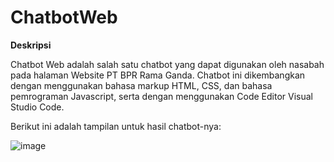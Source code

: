 # ChatbotWeb

**Deskripsi**

Chatbot Web adalah salah satu chatbot yang dapat digunakan oleh nasabah pada halaman Website PT BPR Rama Ganda.
Chatbot ini dikembangkan dengan menggunakan bahasa markup HTML, CSS, dan bahasa pemrograman Javascript, serta dengan menggunakan Code Editor Visual Studio Code.

Berikut ini adalah tampilan untuk hasil chatbot-nya:

![image](https://github.com/user-attachments/assets/a671c652-54d5-46ee-b67e-d0e8acc31fbd)


